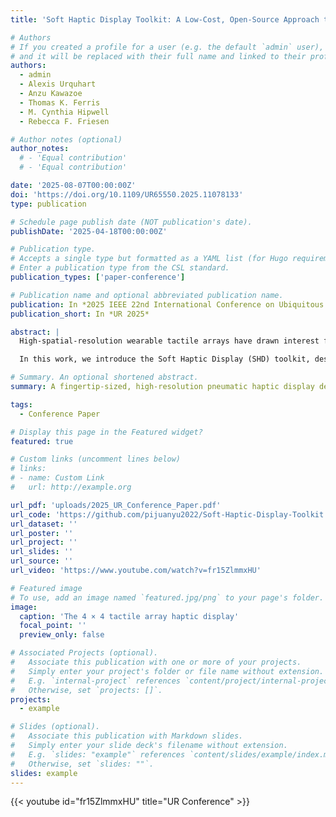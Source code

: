```yaml
---
title: 'Soft Haptic Display Toolkit: A Low-Cost, Open-Source Approach to High Resolution Tactile Feedback'

# Authors
# If you created a profile for a user (e.g. the default `admin` user), write the username (folder name) here
# and it will be replaced with their full name and linked to their profile.
authors:
  - admin
  - Alexis Urquhart
  - Anzu Kawazoe
  - Thomas K. Ferris
  - M. Cynthia Hipwell
  - Rebecca F. Friesen

# Author notes (optional)
author_notes:
  # - 'Equal contribution'
  # - 'Equal contribution'

date: '2025-08-07T00:00:00Z'
doi: 'https://doi.org/10.1109/UR65550.2025.11078133'
type: publication

# Schedule page publish date (NOT publication's date).
publishDate: '2025-04-18T00:00:00Z'

# Publication type.
# Accepts a single type but formatted as a YAML list (for Hugo requirements).
# Enter a publication type from the CSL standard.
publication_types: ['paper-conference']

# Publication name and optional abbreviated publication name.
publication: In *2025 IEEE 22nd International Conference on Ubiquitous Robots (UR)*
publication_short: In *UR 2025*

abstract: |
  High-spatial-resolution wearable tactile arrays have drawn interest from both industry and research, thanks to their capacity for delivering detailed tactile sensations. However, investigations of human tactile perception with high-resolution tactile displays remain limited, primarily due to the high costs of multi-channel control systems and the complex fabrication required for fingertip-sized actuators. 

  In this work, we introduce the Soft Haptic Display (SHD) toolkit, designed to enable students and researchers from diverse technical backgrounds to explore high-density tactile feedback in extended reality (XR), robotic teleoperation, braille displays, navigation aid, MR-compatible somatosensory stimulation, and remote palpation. The toolkit provides a rapid prototyping approach and real-time wireless control for a low-cost, 4×4 soft wearable fingertip tactile display with a spatial resolution of 4 mm. We characterized the display’s performance with a maximum vertical displacement of 1.8 mm, a rise time of 0.25 second, and a maximum refresh rate of 8 Hz. All materials and code are open-sourced to foster broader human tactile perception research of high-resolution haptic displays.

# Summary. An optional shortened abstract.
summary: A fingertip-sized, high-resolution pneumatic haptic display designed to provide realistic tactile feedback in virtual reality (VR) environments or during robot teleoperation.

tags:
  - Conference Paper

# Display this page in the Featured widget?
featured: true

# Custom links (uncomment lines below)
# links:
# - name: Custom Link
#   url: http://example.org

url_pdf: 'uploads/2025_UR_Conference_Paper.pdf'
url_code: 'https://github.com/pijuanyu2022/Soft-Haptic-Display-Toolkit'
url_dataset: ''
url_poster: ''
url_project: ''
url_slides: ''
url_source: ''
url_video: 'https://www.youtube.com/watch?v=fr15ZlmmxHU'

# Featured image
# To use, add an image named `featured.jpg/png` to your page's folder.
image:
  caption: 'The 4 × 4 tactile array haptic display'
  focal_point: ''
  preview_only: false

# Associated Projects (optional).
#   Associate this publication with one or more of your projects.
#   Simply enter your project's folder or file name without extension.
#   E.g. `internal-project` references `content/project/internal-project/index.md`.
#   Otherwise, set `projects: []`.
projects:
  - example

# Slides (optional).
#   Associate this publication with Markdown slides.
#   Simply enter your slide deck's filename without extension.
#   E.g. `slides: "example"` references `content/slides/example/index.md`.
#   Otherwise, set `slides: ""`.
slides: example
---
```


{{< youtube id="fr15ZlmmxHU" title="UR Conference" >}}

<!-- {{% callout note %}}
Click the _Cite_ button above to demo the feature to enable visitors to import publication metadata into their reference management software.
{{% /callout %}}

{{% callout note %}}
Create your slides in Markdown - click the _Slides_ button to check out the example.
{{% /callout %}}

Add the publication's **full text** or **supplementary notes** here. You can use rich formatting such as including [code, math, and images](https://docs.hugoblox.com/content/writing-markdown-latex/). -->
